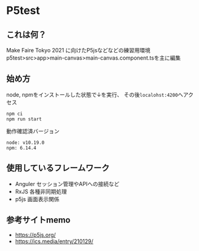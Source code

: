 
# P5test
## これは何？
Make Faire Tokyo 2021 に向けたP5jsなどなどの練習用環境
p5test>src>app>main-canvas>main-canvas.component.tsを主に編集

## 始め方
node, npmをインストールした状態で↓を実行、 その後`localohst:4200`へアクセス
```
npm ci
npm run start
```

動作確認済バージョン
```
node: v10.19.0
npm: 6.14.4
```

## 使用しているフレームワーク

 * Anguler セッション管理やAPIへの接続など
 * RxJS 各種非同期処理
 * p5js 画面表示関係

## 参考サイトmemo
 * https://p5js.org/
 * https://ics.media/entry/210129/
